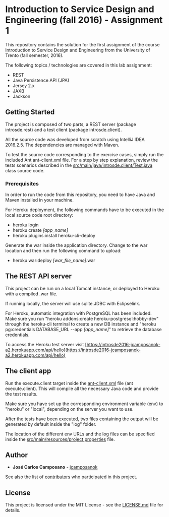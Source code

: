 # Introduction to Service Design and Engineering (fall 2016) - Assignment 1

This repository contains the solution for the first assignment of the course Introduction to Service Design and Engineering from the University of Trento (fall semester, 2016).

The following topics / technologies are covered in this lab assignment:
- REST
- Java Persistence API (JPA)
- Jersey 2.x
- JAXB
- Jackson

## Getting Started

The project is composed of two parts, a REST server (package introsde.rest) and a test client (package introsde.client).

All the source code was developed from scratch using IntelliJ IDEA 2016.2.5. The dependencies are managed with Maven.

To test the source code corresponding to the exercise cases, simply run the included Ant ant-client.xml file. For a step by step explanation, review the tests scenarios described in the [src/main/java/introsde.client/Test.java](src/main/java/introsde.client/Test.java)  class source code. 

### Prerequisites

In order to run the code from this repository, you need to have Java and Maven installed in your machine.

For Heroku deployment, the following commands have to be executed in the local source code root directory:

* heroku login
* heroku create _\[app_name\]_
* heroku plugins:install heroku-cli-deploy

Generate the war inside the application directory. Change to the war location and then run the following command to upload:

* heroku war:deploy _\[war_file_name\]_.war

## The REST API server

This project can be run on a local Tomcat instance, or deployed to Heroku with a compiled .war file. 

If running locally, the server will use sqlite.JDBC with Eclipselink. 

For Heroku, automatic integration with PostgreSQL has been included. Make sure you run "heroku addons:create heroku-postgresql:hobby-dev" through the heroku-cli terminal to create a new DB instance and "heroku pg:credentials DATABASE_URL --app _\[app_name\]_" to retrieve the database credentials.

To access the Heroku test server visit [https://introsde2016-jcamposanok-a2.herokuapp.com/api/hello](https://introsde2016-jcamposanok-a2.herokuapp.com/api/hello)

## The client app

Run the execute.client target inside the [ant-client.xml](ant-client.xml) file (ant execute.client). This will compile all the necessary Java code and provide the test results. 

Make sure you have set up the corresponding environment variable (env) to "heroku" or "local", depending on the server you want to use.

After the tests have been executed, two files containing the output will be generated by default inside the "log" folder.

The location of the different env URLs and the log files can be specified inside the [src/main/resources/project.properties](src/main/resources/project.properties) file.

## Author

* **José Carlos Camposano** - [jcamposanok](https://github.com/jcamposanok)

See also the list of [contributors](https://github.com/jcamposanok/introsde-2016-assignment-2/contributors) who participated in this project.

## License

This project is licensed under the MIT License - see the [LICENSE.md](LICENSE.md) file for details.
